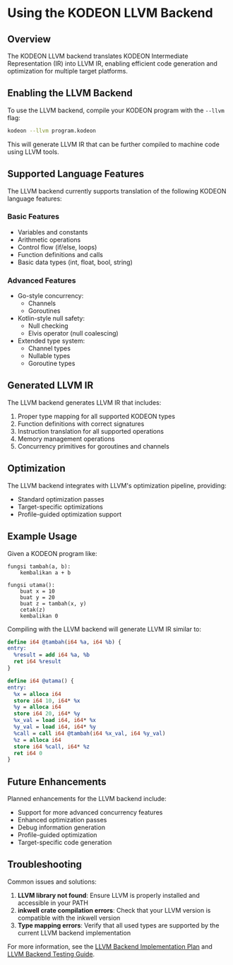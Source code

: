 # Using the KODEON LLVM Backend

## Overview

The KODEON LLVM backend translates KODEON Intermediate Representation (IR) into LLVM IR, enabling efficient code generation and optimization for multiple target platforms.

## Enabling the LLVM Backend

To use the LLVM backend, compile your KODEON program with the `--llvm` flag:

```bash
kodeon --llvm program.kodeon
```

This will generate LLVM IR that can be further compiled to machine code using LLVM tools.

## Supported Language Features

The LLVM backend currently supports translation of the following KODEON language features:

### Basic Features

- Variables and constants
- Arithmetic operations
- Control flow (if/else, loops)
- Function definitions and calls
- Basic data types (int, float, bool, string)

### Advanced Features

- Go-style concurrency:
  - Channels
  - Goroutines
- Kotlin-style null safety:
  - Null checking
  - Elvis operator (null coalescing)
- Extended type system:
  - Channel types
  - Nullable types
  - Goroutine types

## Generated LLVM IR

The LLVM backend generates LLVM IR that includes:

1. Proper type mapping for all supported KODEON types
2. Function definitions with correct signatures
3. Instruction translation for all supported operations
4. Memory management operations
5. Concurrency primitives for goroutines and channels

## Optimization

The LLVM backend integrates with LLVM's optimization pipeline, providing:

- Standard optimization passes
- Target-specific optimizations
- Profile-guided optimization support

## Example Usage

Given a KODEON program like:

```kodeon
fungsi tambah(a, b):
    kembalikan a + b

fungsi utama():
    buat x = 10
    buat y = 20
    buat z = tambah(x, y)
    cetak(z)
    kembalikan 0
```

Compiling with the LLVM backend will generate LLVM IR similar to:

```llvm
define i64 @tambah(i64 %a, i64 %b) {
entry:
  %result = add i64 %a, %b
  ret i64 %result
}

define i64 @utama() {
entry:
  %x = alloca i64
  store i64 10, i64* %x
  %y = alloca i64
  store i64 20, i64* %y
  %x_val = load i64, i64* %x
  %y_val = load i64, i64* %y
  %call = call i64 @tambah(i64 %x_val, i64 %y_val)
  %z = alloca i64
  store i64 %call, i64* %z
  ret i64 0
}
```

## Future Enhancements

Planned enhancements for the LLVM backend include:

- Support for more advanced concurrency features
- Enhanced optimization passes
- Debug information generation
- Profile-guided optimization
- Target-specific code generation

## Troubleshooting

Common issues and solutions:

1. **LLVM library not found**: Ensure LLVM is properly installed and accessible in your PATH
2. **inkwell crate compilation errors**: Check that your LLVM version is compatible with the inkwell version
3. **Type mapping errors**: Verify that all used types are supported by the current LLVM backend implementation

For more information, see the [LLVM Backend Implementation Plan](../compiler/LLVM_BACKEND_IMPLEMENTATION_PLAN.md) and [LLVM Backend Testing Guide](../compiler/LLVM_BACKEND_TESTING.md).
